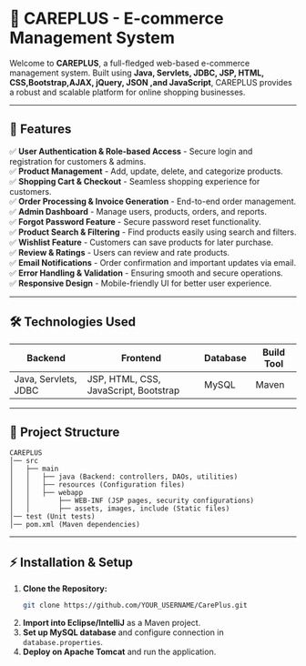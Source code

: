 # 🌟 CAREPLUS - E-commerce Management System

Welcome to **CAREPLUS**, a full-fledged web-based e-commerce management system. Built using **Java, Servlets, JDBC, JSP, HTML, CSS,Bootstrap,AJAX, jQuery, JSON ,and JavaScript**, CAREPLUS provides a robust and scalable platform for online shopping businesses. 

---

## 🚀 Features
✅ **User Authentication & Role-based Access** - Secure login and registration for customers & admins.  
✅ **Product Management** - Add, update, delete, and categorize products.  
✅ **Shopping Cart & Checkout** - Seamless shopping experience for customers.  
✅ **Order Processing & Invoice Generation** - End-to-end order management.  
✅ **Admin Dashboard** - Manage users, products, orders, and reports.  
✅ **Forgot Password Feature** - Secure password reset functionality.  
✅ **Product Search & Filtering** - Find products easily using search and filters.  
✅ **Wishlist Feature** - Customers can save products for later purchase.  
✅ **Review & Ratings** - Users can review and rate products.  
✅ **Email Notifications** - Order confirmation and important updates via email.  
✅ **Error Handling & Validation** - Ensuring smooth and secure operations.  
✅ **Responsive Design** - Mobile-friendly UI for better user experience.  

---

## 🛠️ Technologies Used
| Backend | Frontend | Database | Build Tool |
|---------|---------|----------|------------|
| Java, Servlets, JDBC | JSP, HTML, CSS, JavaScript, Bootstrap | MySQL | Maven |

---

## 📁 Project Structure
```
CAREPLUS
│── src
│   ├── main
│   │   ├── java (Backend: controllers, DAOs, utilities)
│   │   ├── resources (Configuration files)
│   │   ├── webapp
│   │       ├── WEB-INF (JSP pages, security configurations)
│   │       ├── assets, images, include (Static files)
│── test (Unit tests)
│── pom.xml (Maven dependencies)
```

---

## ⚡ Installation & Setup
1. **Clone the Repository:**
   ```sh
   git clone https://github.com/YOUR_USERNAME/CarePlus.git
   ```
2. **Import into Eclipse/IntelliJ** as a Maven project.
3. **Set up MySQL database** and configure connection in `database.properties`.
4. **Deploy on Apache Tomcat** and run the application.
